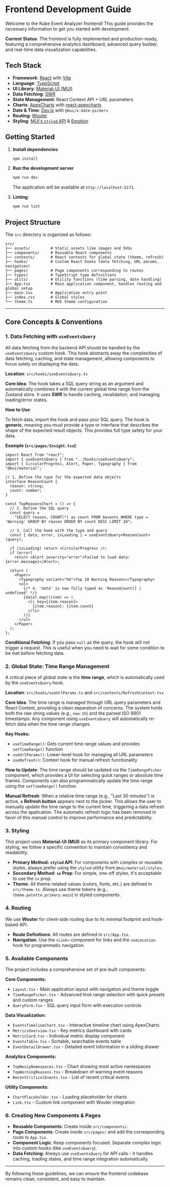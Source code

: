 # Frontend Development Guide

Welcome to the Kube Event Analyzer frontend! This guide provides the necessary information to get you started with development.

**Current Status**: The frontend is fully implemented and production-ready, featuring a comprehensive analytics dashboard, advanced query builder, and real-time data visualization capabilities.

## Tech Stack

- **Framework**: [React](https://reactjs.org/) with [Vite](https://vitejs.dev/)
- **Language**: [TypeScript](https://www.typescriptlang.org/)
- **UI Library**: [Material-UI (MUI)](https://mui.com/)
- **Data Fetching**: [SWR](https://swr.vercel.app/)
- **State Management**: React Context API + URL parameters
- **Charts**: [ApexCharts](https://apexcharts.com/) with [react-apexcharts](https://github.com/apexcharts/react-apexcharts)
- **Date & Time**: [Day.js](https://day.js.org/) with `@mui/x-date-pickers`
- **Routing**: [Wouter](https://github.com/molefrog/wouter)
- **Styling**: [MUI's `styled` API](https://mui.com/system/styled/) & [Emotion](https://emotion.sh/)

## Getting Started

1.  **Install dependencies**:
    ```bash
    npm install
    ```
2.  **Run the development server**

    ```bash
    npm run dev
    ```

    The application will be available at `http://localhost:5173`.

3.  **Linting**:
    ```bash
    npm run lint
    ```

## Project Structure

The `src` directory is organized as follows:

```
src/
├── assets/         # Static assets like images and SVGs
├── components/     # Reusable React components
├── contexts/       # React contexts for global state (theme, refresh)
├── hooks/          # Custom React hooks (data fetching, URL params, navigation)
├── pages/          # Page components corresponding to routes
├── types/          # TypeScript type definitions
├── utils/          # Utility functions (time parsing, date handling)
├── App.tsx         # Main application component, handles routing and global setup
├── main.tsx        # Application entry point
├── index.css       # Global styles
└── theme.ts        # MUI theme configuration
```

---

## Core Concepts & Conventions

### 1. Data Fetching with `useEventsQuery`

All data fetching from the backend API should be handled by the `useEventsQuery` custom hook. This hook abstracts away the complexities of data fetching, caching, and state management, allowing components to focus solely on displaying the data.

**Location**: `src/hooks/useEventsQuery.ts`

**Core Idea**: The hook takes a SQL query string as an argument and automatically combines it with the current global time range from the Zustand store. It uses **SWR** to handle caching, revalidation, and managing loading/error states.

**How to Use**:

To fetch data, import the hook and pass your SQL query. The hook is **generic**, meaning you must provide a type or interface that describes the shape of the expected result objects. This provides full type safety for your data.

**Example (`src/pages/Insight.tsx`)**:

```tsx
import React from "react";
import { useEventsQuery } from "../hooks/useEventsQuery";
import { CircularProgress, Alert, Paper, Typography } from "@mui/material";

// 1. Define the type for the expected data objects
interface ReasonCount {
  reason: string;
  count: number;
}

const TopReasonsChart = () => {
  // 2. Define the SQL query
  const query =
    "SELECT reason, COUNT(*) as count FROM $events WHERE type = 'Warning' GROUP BY reason ORDER BY count DESC LIMIT 10";

  // 3. Call the hook with the type and query
  const { data, error, isLoading } = useEventsQuery<ReasonCount>(query);

  if (isLoading) return <CircularProgress />;
  if (error)
    return <Alert severity="error">Failed to load data: {error.message}</Alert>;

  return (
    <Paper>
      <Typography variant="h6">Top 10 Warning Reasons</Typography>
      <ul>
        {/* 4. 'data' is now fully typed as 'ReasonCount[] | undefined' */}
        {data?.map((item) => (
          <li key={item.reason}>
            {item.reason}: {item.count}
          </li>
        ))}
      </ul>
    </Paper>
  );
};
```

**Conditional Fetching**: If you pass `null` as the query, the hook will not trigger a request. This is useful when you need to wait for some condition to be met before fetching data.

### 2. Global State: Time Range Management

A critical piece of global state is the **time range**, which is automatically used by the `useEventsQuery` hook.

**Location**: `src/hooks/useUrlParams.ts` and `src/contexts/RefreshContext.tsx`

**Core Idea**: The time range is managed through URL query parameters and React Context, providing a clean separation of concerns. The system holds both the raw string values (e.g., `now-1h`) and the parsed ISO 8601 timestamps. Any component using `useEventsQuery` will automatically re-fetch data when the time range changes.

**Key Hooks:**
- `useTimeRange()`: Gets current time range values and provides `setTimeRange()` function
- `useUrlParams()`: Lower-level hook for managing all URL parameters
- `useRefresh()`: Context hook for manual refresh functionality

**How to Update**: The time range should be updated via the `TimeRangePicker` component, which provides a UI for selecting quick ranges or absolute time frames. Components can also programmatically update the time range using the `setTimeRange()` function.

**Manual Refresh**: When a relative time range (e.g., "Last 30 minutes") is active, a **Refresh button** appears next to the picker. This allows the user to manually update the time range to the current time, triggering a data refresh across the application. The automatic refresh logic has been removed in favor of this manual control to improve performance and predictability.

### 3. Styling

This project uses **Material-UI (MUI)** as its primary component library. For styling, we follow a specific convention to maintain consistency and readability.

- **Primary Method: `styled` API**: For components with complex or reusable styles, always prefer using the `styled` utility from `@mui/material/styles`.
- **Secondary Method: `sx` Prop**: For simple, one-off styles, it's acceptable to use the `sx` prop.
- **Theme**: All theme-related values (colors, fonts, etc.) are defined in `src/theme.ts`. Always use theme tokens (e.g., `theme.palette.primary.main`) in styled components.

### 4. Routing

We use **Wouter** for client-side routing due to its minimal footprint and hook-based API.

- **Route Definitions**: All routes are defined in `src/App.tsx`.
- **Navigation**: Use the `<Link>` component for links and the `useLocation` hook for programmatic navigation.

### 5. Available Components

The project includes a comprehensive set of pre-built components:

**Core Components:**
- `Layout.tsx` - Main application layout with navigation and theme toggle
- `TimeRangePicker.tsx` - Advanced time range selection with quick presets and custom ranges
- `QueryForm.tsx` - SQL query input form with execution controls

**Data Visualization:**
- `EventsTimelineChart.tsx` - Interactive timeline chart using ApexCharts
- `MetricsOverview.tsx` - Key metrics dashboard with cards
- `MetricCard.tsx` - Individual metric display component
- `EventsTable.tsx` - Sortable, searchable events table
- `EventDetailDrawer.tsx` - Detailed event information in a sliding drawer

**Analytics Components:**
- `TopNoisyNamespaces.tsx` - Chart showing most active namespaces
- `TopWarningReasons.tsx` - Breakdown of warning event reasons
- `RecentCriticalEvents.tsx` - List of recent critical events

**Utility Components:**
- `ChartPlaceholder.tsx` - Loading placeholder for charts
- `Link.tsx` - Custom link component with Wouter integration

### 6. Creating New Components & Pages

- **Reusable Components**: Create inside `src/components/`.
- **Page Components**: Create inside `src/pages/` and add the corresponding route to `App.tsx`.
- **Component Logic**: Keep components focused. Separate complex logic into custom hooks (like `useEventsQuery`).
- **Data Fetching**: Always use `useEventsQuery` for API calls - it handles caching, loading states, and time range integration automatically.

---

By following these guidelines, we can ensure the frontend codebase remains clean, consistent, and easy to maintain.
